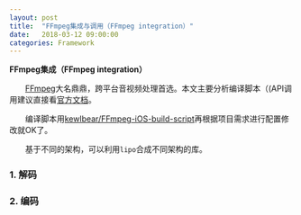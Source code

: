 ```yaml
---
layout: post
title:  "FFmpeg集成与调用（FFmpeg integration）"
date:   2018-03-12 09:00:00
categories: Framework 
---
```

**FFmpeg集成（FFmpeg integration）**

&emsp;&emsp;[FFmpeg](http://ffmpeg.org)大名鼎鼎，跨平台音视频处理首选。本文主要分析编译脚本（(API调用建议直接看[官方文档](http://ffmpeg.org/documentation.html)。

&emsp;&emsp;编译脚本用[kewlbear/FFmpeg-iOS-build-script](https://github.com/kewlbear/FFmpeg-iOS-build-script)再根据项目需求进行配置修改就OK了。

&emsp;&emsp;基于不同的架构，可以利用`lipo`合成不同架构的库。

### 1. 解码



### 2. 编码










